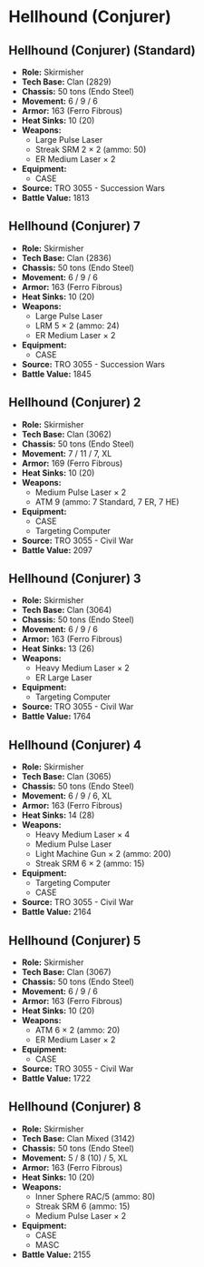 # Hellhound (Conjurer)
## Hellhound (Conjurer) (Standard)
- **Role:** Skirmisher
- **Tech Base:** Clan (2829)
- **Chassis:** 50 tons (Endo Steel)
- **Movement:** 6 / 9 / 6
- **Armor:** 163 (Ferro Fibrous)
- **Heat Sinks:** 10 (20)
- **Weapons:**
  - Large Pulse Laser
  - Streak SRM 2 × 2 (ammo: 50)
  - ER Medium Laser × 2
- **Equipment:**
  - CASE
- **Source:** TRO 3055 - Succession Wars
- **Battle Value:** 1813

## Hellhound (Conjurer) 7
- **Role:** Skirmisher
- **Tech Base:** Clan (2836)
- **Chassis:** 50 tons (Endo Steel)
- **Movement:** 6 / 9 / 6
- **Armor:** 163 (Ferro Fibrous)
- **Heat Sinks:** 10 (20)
- **Weapons:**
  - Large Pulse Laser
  - LRM 5 × 2 (ammo: 24)
  - ER Medium Laser × 2
- **Equipment:**
  - CASE
- **Source:** TRO 3055 - Succession Wars
- **Battle Value:** 1845

## Hellhound (Conjurer) 2
- **Role:** Skirmisher
- **Tech Base:** Clan (3062)
- **Chassis:** 50 tons (Endo Steel)
- **Movement:** 7 / 11 / 7, XL
- **Armor:** 169 (Ferro Fibrous)
- **Heat Sinks:** 10 (20)
- **Weapons:**
  - Medium Pulse Laser × 2
  - ATM 9 (ammo: 7 Standard, 7 ER, 7 HE)
- **Equipment:**
  - CASE
  - Targeting Computer
- **Source:** TRO 3055 - Civil War
- **Battle Value:** 2097

## Hellhound (Conjurer) 3
- **Role:** Skirmisher
- **Tech Base:** Clan (3064)
- **Chassis:** 50 tons (Endo Steel)
- **Movement:** 6 / 9 / 6
- **Armor:** 163 (Ferro Fibrous)
- **Heat Sinks:** 13 (26)
- **Weapons:**
  - Heavy Medium Laser × 2
  - ER Large Laser
- **Equipment:**
  - Targeting Computer
- **Source:** TRO 3055 - Civil War
- **Battle Value:** 1764

## Hellhound (Conjurer) 4
- **Role:** Skirmisher
- **Tech Base:** Clan (3065)
- **Chassis:** 50 tons (Endo Steel)
- **Movement:** 6 / 9 / 6, XL
- **Armor:** 163 (Ferro Fibrous)
- **Heat Sinks:** 14 (28)
- **Weapons:**
  - Heavy Medium Laser × 4
  - Medium Pulse Laser
  - Light Machine Gun × 2 (ammo: 200)
  - Streak SRM 6 × 2 (ammo: 15)
- **Equipment:**
  - Targeting Computer
  - CASE
- **Source:** TRO 3055 - Civil War
- **Battle Value:** 2164

## Hellhound (Conjurer) 5
- **Role:** Skirmisher
- **Tech Base:** Clan (3067)
- **Chassis:** 50 tons (Endo Steel)
- **Movement:** 6 / 9 / 6
- **Armor:** 163 (Ferro Fibrous)
- **Heat Sinks:** 10 (20)
- **Weapons:**
  - ATM 6 × 2 (ammo: 20)
  - ER Medium Laser × 2
- **Equipment:**
  - CASE
- **Source:** TRO 3055 - Civil War
- **Battle Value:** 1722

## Hellhound (Conjurer) 8
- **Role:** Skirmisher
- **Tech Base:** Clan Mixed (3142)
- **Chassis:** 50 tons (Endo Steel)
- **Movement:** 5 / 8 (10) / 5, XL
- **Armor:** 163 (Ferro Fibrous)
- **Heat Sinks:** 10 (20)
- **Weapons:**
  - Inner Sphere RAC/5 (ammo: 80)
  - Streak SRM 6 (ammo: 15)
  - Medium Pulse Laser × 2
- **Equipment:**
  - CASE
  - MASC
- **Battle Value:** 2155

